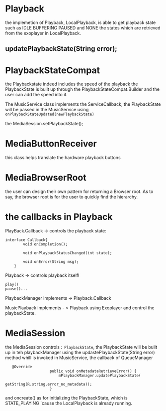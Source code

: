 # Playback
the implemetion of Playback, LocalPlayback, is able to get playback state such as IDLE BUFFERING PAUSED and NONE the states which are retrieved from the exoplayer in LocalPlayback.

## updatePlaybackState(String error);


# PlaybackStateCompat

the Playbackstate indeed includes the speed of the playback 
the PlaybackState is built up through the PlaybackStateCompat.Builder and the user can add the speed into it.

The MusicService class implements the ServiceCallback, the PlaybackState will be passed in the MusicService using 
``onPlaybackStateUpdated(newPlaybackState)`` 

the MediaSession.setPlaybackState();


# MediaButtonReceiver

this class helps translate the  hardware playback buttons

# MediaBrowserRoot

the user can design their own pattern for returning a Browser root. As to say, the browser root is for the user to quickly find the hierarchy.

# the callbacks in Playback

PlayBack.Callback -> controls the playback state: 
````
interface Callback{
        void onCompletion();

        void onPlaybackStatusChanged(int state);

        void onError(String msg);
    }
````
Playback -> controls playback itself!
````
play()
pause()...
````

PlaybackManager implements -> Playback.Callback

MusicPlayback implements - > Playback using Exoplayer and control the playbackState.


# MediaSession

the MediaSession controls :`` PlaybackState``, the PlaybackState will be built up in teh playbackManager using the updastePlaybackState(String error) method whill is invoked in MusicService, the callback of QueueManager 
````
   @Override
                    public void onMetadataRetrieveError() {
                        mPlaybackManager.updatePlaybackState(
                                getString(R.string.error_no_metadata));
                    }
````

and oncreate() as for initializing the PlaybackState, which is STATE_PLAYING `cause the LocalPlayback is already running.


